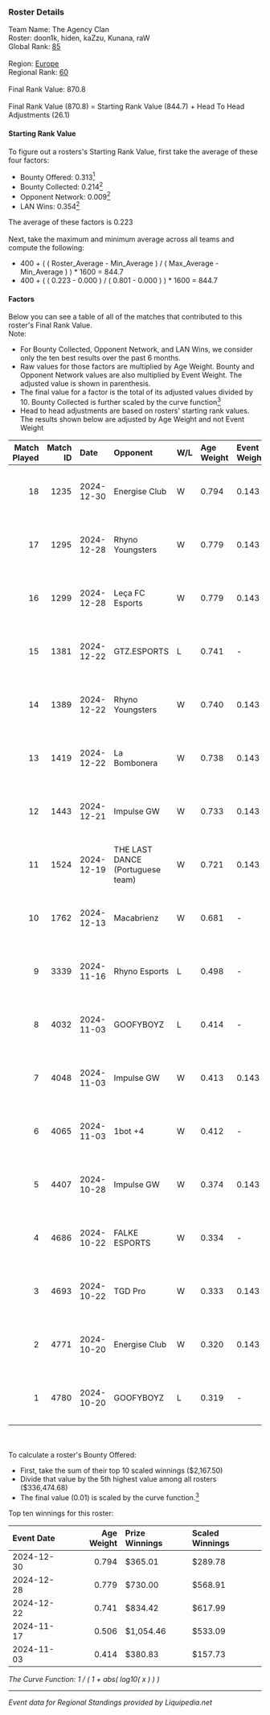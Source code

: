 ### Roster Details<br />
Team Name: The Agency Clan<br />
Roster: doon1k, hiden, kaZzu, Kunana, raW<br />
Global Rank: [85](../standings_global.md)<br />
<br />
Region: [Europe]( ../standings_europe.md)<br />
Regional Rank: [60]( ../standings_europe.md)<br />
<br />
Final Rank Value:  870.8<br />
<br />
Final Rank Value (870.8) = Starting Rank Value (844.7) + Head To Head Adjustments (26.1)<br />

#### Starting Rank Value<br />
To figure out a rosters's Starting Rank Value, first take the average of these four factors:<br />
- Bounty Offered: 0.313[<sup>1</sup>](#table2)
- Bounty Collected: 0.214[<sup>2</sup>](#table1)
- Opponent Network: 0.009[<sup>2</sup>](#table1)
- LAN Wins: 0.354[<sup>2</sup>](#table1)

The average of these factors is 0.223<br />
<br />
Next, take the maximum and minimum average across all teams and compute the following:<br />
- 400 + ( ( Roster_Average - Min_Average ) / ( Max_Average - Min_Average ) ) * 1600 = 844.7
- 400 + ( ( 0.223 - 0.000 ) / ( 0.801 - 0.000 ) ) * 1600 = 844.7


#### Factors<br />
Below you can see a table of all of the matches that contributed to this roster's Final Rank Value.<br />
Note:<br />

- For Bounty Collected, Opponent Network, and LAN Wins, we consider only the ten best results over the past 6 months.
- Raw values for those factors are multiplied by Age Weight. Bounty and Opponent Network values are also multiplied by Event Weight. The adjusted value is shown in parenthesis.
- The final value for a factor is the total of its adjusted values divided by 10. Bounty Collected is further scaled by the curve function[<sup>3</sup>](#curveFunction)
- Head to head adjustments are based on rosters' starting rank values. The results shown below are adjusted by Age Weight and not Event Weight
<span id="table1"></span><br />


| Match Played | Match ID | Date       | Opponent                         | W/L | Age Weight | Event Weight | Bounty Collected | Opponent Network | LAN Wins  | H2H Adj. | Roster                               |
| -: | -: | :- | :- | :- | :- | :- | :- | :- | :- | -: | :- |
|           18 |     1235 | 2024-12-30 | Energise Club                    | W   | 0.794      | 0.143        | 0.000 (0.000)    | 0.064 (0.007)    | 0 (0.000) |     3.07 | doon1k, hiden, kaZzu, Kunana, raW    |
|           17 |     1295 | 2024-12-28 | Rhyno Youngsters                 | W   | 0.779      | 0.143        | 0.003 (0.000)    | 0.121 (0.013)    | 0 (0.000) |     7.88 | doon1k, Hiden, kazzu, Kunana, raW    |
|           16 |     1299 | 2024-12-28 | Leça FC Esports                  | W   | 0.779      | 0.143        | 0.000 (0.000)    | -                | 0 (0.000) |     1.74 | doon1k, Hiden, kazzu, Kunana, raW    |
|           15 |     1381 | 2024-12-22 | GTZ.ESPORTS                      | L   | 0.741      | -            | -                | -                | -         |    -4.50 | doon1k, Hiden, kazzu, Kunana, raW    |
|           14 |     1389 | 2024-12-22 | Rhyno Youngsters                 | W   | 0.740      | 0.143        | 0.003 (0.000)    | 0.121 (0.013)    | 1 (0.740) |     7.46 | doon1k, Hiden, kazzu, Kunana, raW    |
|           13 |     1419 | 2024-12-22 | La Bombonera                     | W   | 0.738      | 0.143        | 0.000 (0.000)    | 0.034 (0.004)    | 1 (0.738) |     5.16 | doon1k, Hiden, kazzu, Kunana, raW    |
|           12 |     1443 | 2024-12-21 | Impulse GW                       | W   | 0.733      | 0.143        | 0.006 (0.001)    | 0.172 (0.018)    | 1 (0.733) |     7.37 | doon1k, Hiden, kazzu, Kunana, raW    |
|           11 |     1524 | 2024-12-19 | THE LAST DANCE (Portuguese team) | W   | 0.721      | 0.143        | 0.000 (0.000)    | 0.066 (0.007)    | 0 (0.000) |     5.27 | doon1k, hiden, kaZzu, Kunana, raW    |
|           10 |     1762 | 2024-12-13 | Macabrienz                       | W   | 0.681      | -            | -                | -                | 0 (0.000) |     1.71 | doon1k, hiden, kaZzu, Kunana, raW    |
|            9 |     3339 | 2024-11-16 | Rhyno Esports                    | L   | 0.498      | -            | -                | -                | -         |    -7.26 | Hiden, kaZzu, Kunana, raW, Werzaide  |
|            8 |     4032 | 2024-11-03 | GOOFYBOYZ                        | L   | 0.414      | -            | -                | -                | -         |    -7.98 | doon1k, Hiden, kazzu, Kunana, raW    |
|            7 |     4048 | 2024-11-03 | Impulse GW                       | W   | 0.413      | 0.143        | 0.006 (0.000)    | 0.172 (0.010)    | 1 (0.413) |     4.38 | doon1k, Hiden, kazzu, Kunana, raW    |
|            6 |     4065 | 2024-11-03 | 1bot +4                          | W   | 0.412      | -            | -                | -                | 1 (0.412) |     0.99 | doon1k, Hiden, kazzu, Kunana, raW    |
|            5 |     4407 | 2024-10-28 | Impulse GW                       | W   | 0.374      | 0.143        | 0.006 (0.000)    | 0.172 (0.009)    | -         |     4.17 | doon1k, kaZzu, Kunana, raW, Werzaide |
|            4 |     4686 | 2024-10-22 | FALKE ESPORTS                    | W   | 0.334      | -            | -                | -                | -         |     0.85 | doon1k, kaZzu, Kunana, raW, Werzaide |
|            3 |     4693 | 2024-10-22 | TGD Pro                          | W   | 0.333      | 0.143        | -                | 0.047 (0.002)    | -         |     0.83 | doon1k, kaZzu, Kunana, raW, Werzaide |
|            2 |     4771 | 2024-10-20 | Energise Club                    | W   | 0.320      | 0.143        | 0.000 (0.000)    | 0.064 (0.003)    | -         |     1.36 | doon1k, kaZzu, Kunana, raW, Werzaide |
|            1 |     4780 | 2024-10-20 | GOOFYBOYZ                        | L   | 0.319      | -            | -                | -                | -         |    -6.41 | doon1k, kaZzu, Kunana, raW, Werzaide |

<br />
<span id="table2"></span><br />
To calculate a roster's Bounty Offered:<br />

- First, take the sum of their top 10 scaled winnings ($2,167.50)
- Divide that value by the 5th highest value among all rosters ($336,474.68)
- The final value (0.01) is scaled by the curve function.[<sup>3</sup>](#curveFunction)

Top ten winnings for this roster:<br />

| Event Date | Age Weight | Prize Winnings | Scaled Winnings |
| :- | -: | :- | :- |
| 2024-12-30 |      0.794 | $365.01        | $289.78         |
| 2024-12-28 |      0.779 | $730.00        | $568.91         |
| 2024-12-22 |      0.741 | $834.42        | $617.99         |
| 2024-11-17 |      0.506 | $1,054.46      | $533.09         |
| 2024-11-03 |      0.414 | $380.83        | $157.73         |


<span id="curveFunction"></span>_The Curve Function: 1 / ( 1 + abs( log10( x ) ) )_<br />

---
_Event data for Regional Standings provided by Liquipedia.net_<br />
